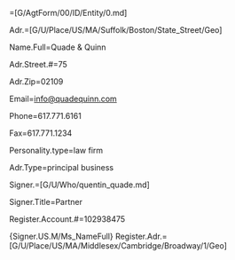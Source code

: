 =[G/AgtForm/00/ID/Entity/0.md]

Adr.=[G/U/Place/US/MA/Suffolk/Boston/State_Street/Geo]

Name.Full=Quade & Quinn

Adr.Street.#=75

Adr.Zip=02109

Email=info@quadequinn.com

Phone=617.771.6161

Fax=617.771.1234

Personality.type=law firm

Adr.Type=principal business 

Signer.=[G/U/Who/quentin_quade.md]

Signer.Title=Partner

Register.Account.#=102938475

{Signer.US.M/Ms_NameFull}
Register.Adr.=[G/U/Place/US/MA/Middlesex/Cambridge/Broadway/1/Geo]
